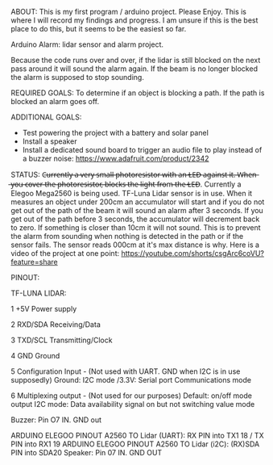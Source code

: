 ABOUT: 
This is my first program / arduino project. Please Enjoy. 
This is where I will record my findings and progress. I am unsure if this is the best place to do this, but it seems to be the easiest so far. 

Arduino Alarm:  lidar sensor and alarm project. 

Because the code runs over and over, if the lidar is still blocked on the next pass around it will sound the alarm again.
If the beam is no longer blocked the alarm is supposed to stop sounding.




REQUIRED GOALS: 
To determine if an object is blocking a path. If the path is blocked an alarm goes off.

ADDITIONAL GOALS:
- Test powering the project with a battery and solar panel
- Install a speaker
- Install a dedicated sound board to trigger an audio file to play instead of a buzzer noise: https://www.adafruit.com/product/2342




STATUS:
C̶u̶r̶r̶e̶n̶t̶l̶y̶ ̶a̶ ̶v̶e̶r̶y̶ ̶s̶m̶a̶l̶l̶ ̶p̶h̶o̶t̶o̶r̶e̶s̶i̶s̶t̶o̶r̶ ̶w̶i̶t̶h̶ ̶a̶n̶ ̶L̶E̶D̶ ̶a̶g̶a̶i̶n̶s̶t̶ ̶i̶t̶.̶ ̶W̶h̶e̶n̶ ̶y̶o̶u̶ ̶c̶o̶v̶e̶r̶ ̶t̶h̶e̶ ̶p̶h̶o̶t̶o̶r̶e̶s̶i̶s̶t̶o̶r̶,̶ ̶b̶l̶o̶c̶k̶s̶ ̶t̶h̶e̶ ̶l̶i̶g̶h̶t̶ ̶f̶r̶o̶m̶ ̶t̶h̶e̶ ̶L̶E̶D̶.
Currently a Elegoo Mega2560 is being used.
TF-Luna Lidar sensor is in use. When it measures an object under 200cm an accumulator will start and if you do not get out of the path of the beam it will sound an alarm after 3 seconds. If you get out of the path before 3 seconds, the accumulator will decrement back to zero. If something is closer than 10cm it will not sound. This is to prevent the alarm from sounding when nothing is detected in the path or if the sensor fails. The sensor reads 000cm at it's max distance is why.
Here is a video of the project at one point: https://youtube.com/shorts/csgArc6coVU?feature=share 
 
 
 
 
PINOUT:

TF-LUNA LIDAR:

1 +5V Power supply

2 RXD/SDA Receiving/Data

3 TXD/SCL Transmitting/Clock

4 GND Ground

5 Configuration Input - (Not used with UART. GND when I2C is in use supposedly)
Ground: I2C mode
/3.3V: Serial port
Communications mode

6 Multiplexing output - (Not used for our purposes) 
Default: on/off mode output
I2C mode: Data availability
signal on but not switching 
value mode



Buzzer: Pin O7 IN. GND out

ARDUINO ELEGOO PINOUT A2560 TO Lidar (UART):  RX PIN into TX1 18 / TX PIN into RX1 19
ARDUINO ELEGOO PINOUT A2560 TO Lidar (i2C): (RX)SDA PIN into SDA20
Speaker: Pin 07 IN. GND OUT
